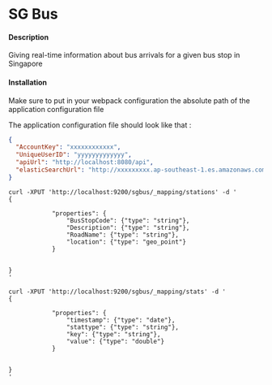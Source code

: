 

SG Bus
========

#### Description

Giving real-time information about bus arrivals for a given bus stop in Singapore

#### Installation

Make sure to put in your webpack configuration the absolute path of the application configuration file
  
The application configuration file should look like that : 

```json
{
  "AccountKey": "xxxxxxxxxxxx",
  "UniqueUserID": "yyyyyyyyyyyyy",
  "apiUrl": "http://localhost:8080/api",
  "elasticSearchUrl": "http://xxxxxxxxx.ap-southeast-1.es.amazonaws.com"
}

```

```
curl -XPUT 'http://localhost:9200/sgbus/_mapping/stations' -d '
{
  
            "properties": {
                "BusStopCode": {"type": "string"},
                "Description": {"type": "string"},
                "RoadName": {"type": "string"},
                "location": {"type": "geo_point"}
            }
        
    
}
'

curl -XPUT 'http://localhost:9200/sgbus/_mapping/stats' -d '
{

            "properties": {
                "timestamp": {"type": "date"},
                "stattype": {"type": "string"},
                "key": {"type": "string"},
                "value": {"type": "double"}
            }


}
'
```

